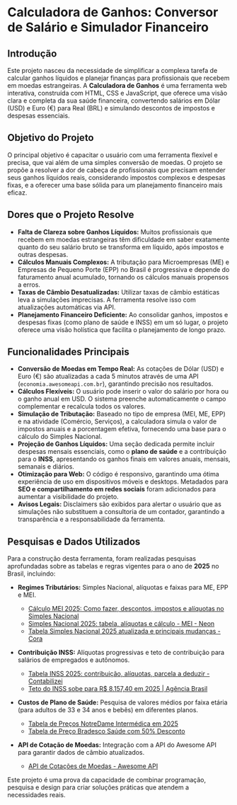 # Calculadora de Ganhos: Conversor de Salário e Simulador Financeiro

## Introdução

Este projeto nasceu da necessidade de simplificar a complexa tarefa de calcular ganhos líquidos e planejar finanças para profissionais que recebem em moedas estrangeiras. A **Calculadora de Ganhos** é uma ferramenta web interativa, construída com HTML, CSS e JavaScript, que oferece uma visão clara e completa da sua saúde financeira, convertendo salários em Dólar (USD) e Euro (€) para Real (BRL) e simulando descontos de impostos e despesas essenciais.

## Objetivo do Projeto

O principal objetivo é capacitar o usuário com uma ferramenta flexível e precisa, que vai além de uma simples conversão de moedas. O projeto se propõe a resolver a dor de cabeça de profissionais que precisam entender seus ganhos líquidos reais, considerando impostos complexos e despesas fixas, e a oferecer uma base sólida para um planejamento financeiro mais eficaz.

## Dores que o Projeto Resolve

* **Falta de Clareza sobre Ganhos Líquidos:** Muitos profissionais que recebem em moedas estrangeiras têm dificuldade em saber exatamente quanto do seu salário bruto se transforma em líquido, após impostos e outras despesas.
* **Cálculos Manuais Complexos:** A tributação para Microempresas (ME) e Empresas de Pequeno Porte (EPP) no Brasil é progressiva e depende do faturamento anual acumulado, tornando os cálculos manuais propensos a erros.
* **Taxas de Câmbio Desatualizadas:** Utilizar taxas de câmbio estáticas leva a simulações imprecisas. A ferramenta resolve isso com atualizações automáticas via API.
* **Planejamento Financeiro Deficiente:** Ao consolidar ganhos, impostos e despesas fixas (como plano de saúde e INSS) em um só lugar, o projeto oferece uma visão holística que facilita o planejamento de longo prazo.

## Funcionalidades Principais

* **Conversão de Moedas em Tempo Real:** As cotações de Dólar (USD) e Euro (€) são atualizadas a cada 5 minutos através de uma API (`economia.awesomeapi.com.br`), garantindo precisão nos resultados.
* **Cálculos Flexíveis:** O usuário pode inserir o valor do salário por hora ou o ganho anual em USD. O sistema preenche automaticamente o campo complementar e recalcula todos os valores.
* **Simulação de Tributação:** Baseado no tipo de empresa (MEI, ME, EPP) e na atividade (Comércio, Serviços), a calculadora simula o valor de impostos anuais e a porcentagem efetiva, fornecendo uma base para o cálculo do Simples Nacional.
* **Projeção de Ganhos Líquidos:** Uma seção dedicada permite incluir despesas mensais essenciais, como o **plano de saúde** e a contribuição para o **INSS**, apresentando os ganhos finais em valores anuais, mensais, semanais e diários.
* **Otimização para Web:** O código é responsivo, garantindo uma ótima experiência de uso em dispositivos móveis e desktops. Metadados para **SEO e compartilhamento em redes sociais** foram adicionados para aumentar a visibilidade do projeto.
* **Avisos Legais:** Disclaimers são exibidos para alertar o usuário que as simulações não substituem a consultoria de um contador, garantindo a transparência e a responsabilidade da ferramenta.

## Pesquisas e Dados Utilizados

Para a construção desta ferramenta, foram realizadas pesquisas aprofundadas sobre as tabelas e regras vigentes para o ano de **2025** no Brasil, incluindo:

* **Regimes Tributários:** Simples Nacional, alíquotas e faixas para ME, EPP e MEI.
    * [Cálculo MEI 2025: Como fazer, descontos, impostos e alíquotas no Simples Nacional](https://www.contabilizei.com.br/contabilidade-online/calculo-mei-simples-nacional/)
    * [Simples Nacional 2025: tabela, alíquotas e cálculo - MEI - Neon](https://neon.com.br/aprenda/mei/simples-nacional/)
    * [Tabela Simples Nacional 2025 atualizada e principais mudanças - Cora](https://www.cora.com.br/blog/tabela-simples-nacional-2025/)

* **Contribuição INSS:** Alíquotas progressivas e teto de contribuição para salários de empregados e autônomos.
    * [Tabela INSS 2025: contribuição, alíquotas, parcela a deduzir - Contabilizei](https://www.contabilizei.com.br/contabilidade-online/tabela-inss/)
    * [Teto do INSS sobe para R$ 8.157,40 em 2025 | Agência Brasil](https://agenciabrasil.ebc.com.br/economia/noticia/2025-01/teto-do-inss-sobe-para-r-815740-em-2025)

* **Custos de Plano de Saúde:** Pesquisa de valores médios por faixa etária (para adultos de 33 e 34 anos e bebês) em diferentes planos.
    * [Tabela de Preços NotreDame Intermédica em 2025](https://notredameintermedicaplanos.com.br/)
    * [Tabela de Preço Bradesco Saúde com 50% Desconto](https://saudebradescobr.com.br/tabela-de-preco-bradesco-saude/)

* **API de Cotação de Moedas:** Integração com a API do Awesome API para garantir dados de câmbio atualizados.
    * [API de Cotações de Moedas - Awesome API](https://docs.awesomeapi.com.br/api-de-moedas)

Este projeto é uma prova da capacidade de combinar programação, pesquisa e design para criar soluções práticas que atendem a necessidades reais.
